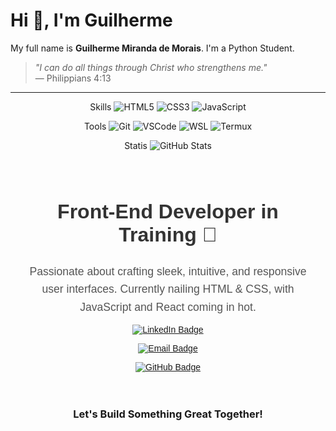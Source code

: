 # Hi 👋, I'm Guilherme

My full name is **Guilherme Miranda de Morais**. I'm a Python Student.

> *"I can do all things through Christ who strengthens me."*  
> — Philippians 4:13

---
<div align="center">


Skills
![HTML5](https://img.shields.io/badge/-HTML5-E34F26?style=flat&logo=html5&logoColor=white)
![CSS3](https://img.shields.io/badge/-CSS3-1572B6?style=flat&logo=css3&logoColor=white)
![JavaScript](https://img.shields.io/badge/-JavaScript-F7DF1E?style=flat&logo=javascript&logoColor=black)


Tools
![Git](https://img.shields.io/badge/-Git-F1502F?style=flat&logo=git&logoColor=white)
![VSCode](https://img.shields.io/badge/-VSCode-0078D4?style=flat&logo=visualstudiocode&logoColor=white)
![WSL](https://img.shields.io/badge/-WSL-0078D4?style=flat&logo=WSL&logoColor=white)
![Termux](https://img.shields.io/badge/-Termux-0078D4?style=flat&logo=Termux&logoColor=white)

Statis
![GitHub Stats](https://github-readme-stats.vercel.app/api?username=gmm-code&show_icons=true&theme=radical)

</div>


<div style="text-align: center; padding: 20px; font-family: Arial, sans-serif;">
  <h2 style="font-size: 2rem; color: #333;">Front-End Developer in Training 🚀</h2>
  <p style="font-size: 1.1rem; color: #555; max-width: 600px; margin: 0 auto; line-height: 1.6;">
    Passionate about crafting sleek, intuitive, and responsive user interfaces. Currently nailing HTML & CSS, with JavaScript and React coming in hot.
  </p>
  
  <div>
    <p><a href="https://www.linkedin.com/in/guilherme-miranda-de-morais/" target="_blank">
      <img src="https://img.shields.io/badge/LinkedIn-Guilherme M.-blue?style=flat&logo=linkedin" alt="LinkedIn Badge"/>
    </a></p>
    <p><a href="mailto:gmm.works@proton.me">
      <img src="https://img.shields.io/badge/Email-gmm.works%40proton.me-blue?style=flat&logo=protonmail" alt="Email Badge"/>
    </a></p>
    <p><a href="https://github.com/gmm-code">
      <img src="https://img.shields.io/badge/GitHub-gmm--code-darkgray?style=flat&logo=github" alt="GitHub Badge"/>
    </a></p>
  </div>
</div>
<div align="center">
  <h3>Let's Build Something Great Together!</h3>
</div>
